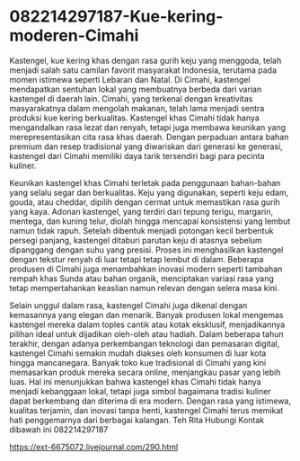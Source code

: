 # 082214297187-Kue-kering-moderen-Cimahi
Kastengel, kue kering khas dengan rasa gurih keju yang menggoda, telah menjadi salah satu camilan favorit masyarakat Indonesia, terutama pada momen istimewa seperti Lebaran dan Natal. Di Cimahi, kastengel mendapatkan sentuhan lokal yang membuatnya berbeda dari varian kastengel di daerah lain. Cimahi, yang terkenal dengan kreativitas masyarakatnya dalam mengolah makanan, telah lama menjadi sentra produksi kue kering berkualitas. Kastengel khas Cimahi tidak hanya mengandalkan rasa lezat dan renyah, tetapi juga membawa keunikan yang merepresentasikan cita rasa khas daerah. Dengan perpaduan antara bahan premium dan resep tradisional yang diwariskan dari generasi ke generasi, kastengel dari Cimahi memiliki daya tarik tersendiri bagi para pecinta kuliner.

Keunikan kastengel khas Cimahi terletak pada penggunaan bahan-bahan yang selalu segar dan berkualitas. Keju yang digunakan, seperti keju edam, gouda, atau cheddar, dipilih dengan cermat untuk memastikan rasa gurih yang kaya. Adonan kastengel, yang terdiri dari tepung terigu, margarin, mentega, dan kuning telur, diolah hingga mencapai konsistensi yang lembut namun tidak rapuh. Setelah dibentuk menjadi potongan kecil berbentuk persegi panjang, kastengel ditaburi parutan keju di atasnya sebelum dipanggang dengan suhu yang presisi. Proses ini menghasilkan kastengel dengan tekstur renyah di luar tetapi tetap lembut di dalam. Beberapa produsen di Cimahi juga menambahkan inovasi modern seperti tambahan rempah khas Sunda atau bahan organik, menciptakan variasi rasa yang tetap mempertahankan keaslian namun relevan dengan selera masa kini.

Selain unggul dalam rasa, kastengel Cimahi juga dikenal dengan kemasannya yang elegan dan menarik. Banyak produsen lokal mengemas kastengel mereka dalam toples cantik atau kotak eksklusif, menjadikannya pilihan ideal untuk dijadikan oleh-oleh atau hadiah. Dalam beberapa tahun terakhir, dengan adanya perkembangan teknologi dan pemasaran digital, kastengel Cimahi semakin mudah diakses oleh konsumen di luar kota hingga mancanegara. Banyak toko kue tradisional di Cimahi yang kini memasarkan produk mereka secara online, menjangkau pasar yang lebih luas. Hal ini menunjukkan bahwa kastengel khas Cimahi tidak hanya menjadi kebanggaan lokal, tetapi juga simbol bagaimana tradisi kuliner dapat berkembang dan diterima di era modern. Dengan rasa yang istimewa, kualitas terjamin, dan inovasi tanpa henti, kastengel Cimahi terus memikat hati penggemarnya dari berbagai kalangan.
Teh Rita
Hubungi Kontak dibawah ini
082214297187

 https://ext-6675072.livejournal.com/290.html

